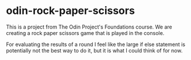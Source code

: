# odin-rock-paper-scissors

This is a project from The Odin Project's Foundations course. We are creating a rock paper scissors game that is played in the console.

For evaluating the results of a round I feel like the large if else statement is potentially not the best way to do it, but it is what I could think of for now.